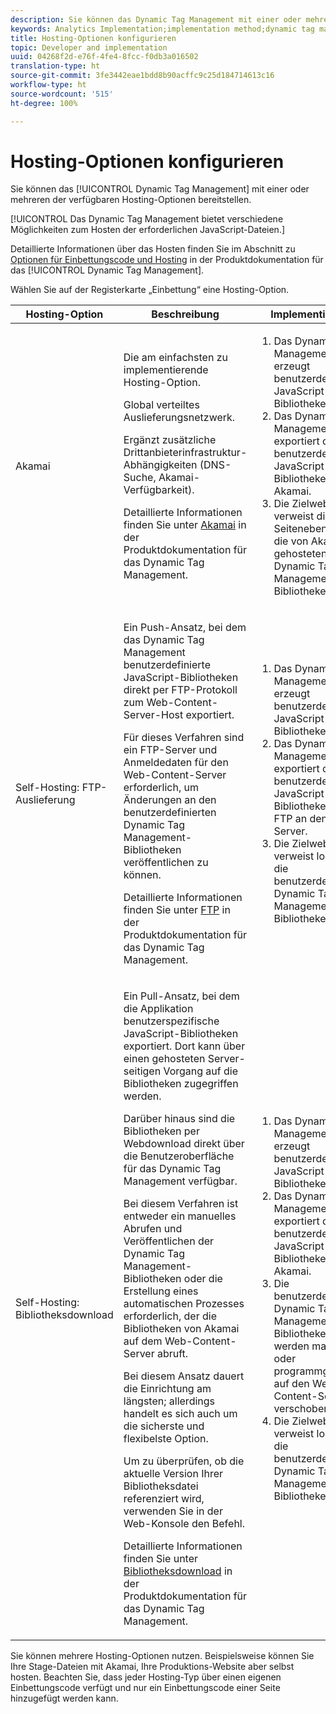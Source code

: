 ```yaml
---
description: Sie können das Dynamic Tag Management mit einer oder mehreren der verfügbaren Hosting-Optionen bereitstellen.
keywords: Analytics Implementation;implementation method;dynamic tag management;dtm;hosting;hosting options;akamai;self hosting;self-hosting;ftp delivery;ftp hosting;library download
title: Hosting-Optionen konfigurieren
topic: Developer and implementation
uuid: 04268f2d-e76f-4fe4-8fcc-f0db3a016502
translation-type: ht
source-git-commit: 3fe3442eae1bdd8b90acffc9c25d184714613c16
workflow-type: ht
source-wordcount: '515'
ht-degree: 100%

---
```



# Hosting-Optionen konfigurieren

Sie können das [!UICONTROL Dynamic Tag Management] mit einer oder mehreren der verfügbaren Hosting-Optionen bereitstellen.

[!UICONTROL Das Dynamic Tag Management bietet verschiedene Möglichkeiten zum Hosten der erforderlichen JavaScript-Dateien.]

Detaillierte Informationen über das Hosten finden Sie im Abschnitt zu [Optionen für Einbettungscode und Hosting](https://docs.adobe.com/content/help/de-DE/dtm/using/client-side/client-side-information.html) in der Produktdokumentation für das [!UICONTROL Dynamic Tag Management].

Wählen Sie auf der Registerkarte „Einbettung“ eine Hosting-Option.

<table id="table_229298207DB64838B6F2477DFFAE073F"> 
 <thead> 
  <tr> 
   <th colname="col1" class="entry"> Hosting-Option </th> 
   <th colname="col2" class="entry"> Beschreibung </th> 
   <th colname="col3" class="entry"> Implementierung </th> 
  </tr> 
 </thead>
 <tbody> 
  <tr> 
   <td colname="col1"> <p>Akamai </p> </td> 
   <td colname="col2"> <p> Die am einfachsten zu implementierende Hosting-Option. </p> <p>Global verteiltes Auslieferungsnetzwerk. </p> <p>Ergänzt zusätzliche Drittanbieterinfrastruktur-Abhängigkeiten (DNS-Suche, Akamai-Verfügbarkeit). </p> <p>Detaillierte Informationen finden Sie unter <a href="https://docs.adobe.com/content/help/de-DE/dtm/using/client-side/deployment.html#concept_722B01555D0441ACBB052BC34DC5B67D">Akamai</a> in der Produktdokumentation für das Dynamic Tag Management. </p> </td> 
   <td colname="col3"> 
    <ol id="ol_EF148EF091A645B3962B084963B3C0B0"> 
     <li id="li_7ECE0C331EEE4907A563D581DF1DFEFE">Das Dynamic Tag Management erzeugt benutzerdefinierte JavaScript-Bibliotheken. </li> 
     <li id="li_8E2C858290EF4665B2F45ACAFA121CB3">Das Dynamic Tag Management exportiert die benutzerdefinierten JavaScript-Bibliotheken zu Akamai. </li> 
     <li id="li_CE88B10B6E844A56BBB8C575A9363BA9">Die Zielwebsite verweist direkt auf Seitenebene auf die von Akamai gehosteten Dynamic Tag Management-Bibliotheken. </li> 
    </ol> </td> 
  </tr> 
  <tr> 
   <td colname="col1"> Self-Hosting: FTP-Auslieferung </td> 
   <td colname="col2"> <p>Ein <span class="term">Push</span>-Ansatz, bei dem das Dynamic Tag Management benutzerdefinierte JavaScript-Bibliotheken direkt per FTP-Protokoll zum Web-Content-Server-Host exportiert. </p> <p>Für dieses Verfahren sind ein FTP-Server und Anmeldedaten für den Web-Content-Server erforderlich, um Änderungen an den benutzerdefinierten Dynamic Tag Management-Bibliotheken veröffentlichen zu können. </p> <p>Detaillierte Informationen finden Sie unter <a href="https://docs.adobe.com/help/de-DE/dtm/using/client-side/deployment.html#task_A7B37CB2C89941A4A4D1F9AF06FC493D">FTP</a> in der Produktdokumentation für das Dynamic Tag Management. </p> </td> 
   <td colname="col3"> 
    <ol id="ol_60348F9C991D4F2B9457006B0F98C834"> 
     <li id="li_24A141C3C7074BF9897C022A22CAE78C">Das Dynamic Tag Management erzeugt benutzerdefinierte JavaScript-Bibliotheken. </li> 
     <li id="li_E1E0843060F7447E853EA416A0B033BE">Das Dynamic Tag Management exportiert die benutzerdefinierten JavaScript-Bibliotheken per FTP an den Host-Server. </li> 
     <li id="li_EAF5D2ABD03B4911A0CFA464AD8791CE">Die Zielwebsite verweist lokal auf die benutzerdefinierten Dynamic Tag Management-Bibliotheken. </li> 
    </ol> </td> 
  </tr> 
  <tr> 
   <td colname="col1"> Self-Hosting: Bibliotheksdownload </td> 
   <td colname="col2"> <p>Ein <span class="term">Pull</span>-Ansatz, bei dem die Applikation benutzerspezifische JavaScript-Bibliotheken exportiert<!-- to Amazon S3-->. Dort kann über einen gehosteten Server-seitigen Vorgang auf die Bibliotheken zugegriffen werden. </p> <p>Darüber hinaus sind die Bibliotheken per Webdownload direkt über die Benutzeroberfläche für das Dynamic Tag Management verfügbar. </p> <p>Bei diesem Verfahren ist entweder ein manuelles Abrufen und Veröffentlichen der Dynamic Tag Management-Bibliotheken oder die Erstellung eines automatischen Prozesses erforderlich, der die Bibliotheken von Akamai auf dem Web-Content-Server abruft. </p> <p>Bei diesem Ansatz dauert die Einrichtung am längsten; allerdings handelt es sich auch um die sicherste und flexibelste Option. </p> <p>Um zu überprüfen, ob die aktuelle Version Ihrer Bibliotheksdatei referenziert wird, verwenden Sie in der Web-Konsole den Befehl. </p> <p>Detaillierte Informationen finden Sie unter <a href="https://docs.adobe.com/content/help/de-DE/dtm/using/client-side/deployment.html#task_B7A42F3B1D3E4B71B0BADD17C181F22A">Bibliotheksdownload</a> in der Produktdokumentation für das Dynamic Tag Management. </p> </td> 
   <td colname="col3"> 
    <ol id="ol_F40B721306FE473496BD657262DFD585"> 
     <li id="li_4EA4D6B555CE4E9CA476C7550C18C061">Das Dynamic Tag Management erzeugt benutzerdefinierte JavaScript-Bibliotheken. </li> 
     <li id="li_BA40EBD7AD1546F29D8A209034D06477">Das Dynamic Tag Management exportiert die benutzerdefinierten JavaScript-Bibliotheken zu Akamai. </li> 
     <li id="li_E107E69E386A40F3B067F9991C2979AF">Die benutzerdefinierten Dynamic Tag Management-Bibliotheken werden manuell oder programmgesteuert auf den Web-Content-Server verschoben. </li> 
     <li id="li_0809038453B544168A20CE09D7E5AC59">Die Zielwebsite verweist lokal auf die benutzerdefinierten Dynamic Tag Management-Bibliotheken. </li> 
    </ol> </td> 
  </tr> 
 </tbody> 
</table>

Sie können mehrere Hosting-Optionen nutzen. Beispielsweise können Sie Ihre Stage-Dateien mit Akamai, Ihre Produktions-Website aber selbst hosten. Beachten Sie, dass jeder Hosting-Typ über einen eigenen Einbettungscode verfügt und nur ein Einbettungscode einer Seite hinzugefügt werden kann.
